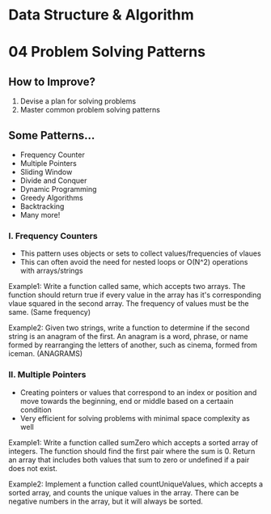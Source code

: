 # Data Structure & Algorithm

# 04 Problem Solving Patterns

## How to Improve?
1. Devise a plan for solving problems
2. Master common problem solving patterns

## Some Patterns...
* Frequency Counter
* Multiple Pointers
* Sliding Window
* Divide and Conquer
* Dynamic Programming
* Greedy Algorithms
* Backtracking
* Many more!

### I. Frequency Counters
* This pattern uses objects or sets to collect values/frequencies of vlaues
* This can often avoid the need for nested loops or O(N^2) operations with arrays/strings

Example1: Write a function called same, which accepts two arrays. The function should return true if every value in the array has it's corresponding vlaue squared in the second array. The frequency of values must be the same. (Same frequency)

Example2: Given two strings, write a function to determine if the second string is an anagram of the first. An anagram is a word, phrase, or name formed by rearranging the letters of another, such as cinema, formed from iceman. (ANAGRAMS)

### II. Multiple Pointers
* Creating pointers or values that correspond to an index or position and move towards the beginning, end or middle based on a certaain condition
* Very efficient for solving problems with minimal space complexity as well

Example1: Write a function called sumZero which accepts a sorted array of integers. The function should find the first pair where the sum is 0. Return an array that includes both values that sum to zero or undefined if a pair does not exist.

Example2: Implement a function called countUniqueValues, which accepts a sorted array, and counts the unique values in the array. There can be negative numbers in the array, but it will always be sorted.